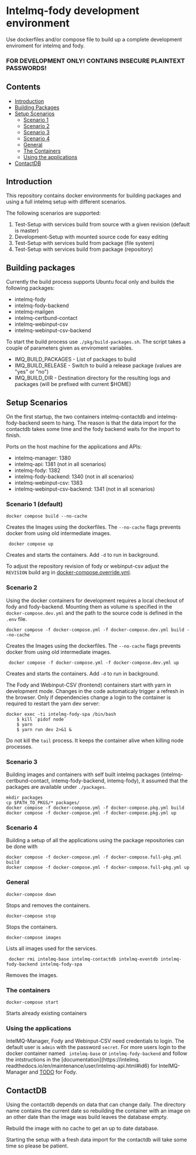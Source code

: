 # Intelmq-fody development environment

Use dockerfiles and/or compose file to build up a complete development
enviroment for intelmq and fody.

### FOR DEVELOPMENT ONLY! CONTAINS INSECURE PLAINTEXT PASSWORDS!

## Contents

- [Introduction](#Introduction)
- [Building Packages](#building-packages)
- [Setup Scenarios](#setup-scenarios)
    - [Scenario 1](#scenario-1-default)
    - [Scenario 2](#scenario-2)
    - [Scenario 3](#scenario-3)
    - [Scenario 4](#scenario-4)
    - [General](#General)
    - [The Containers](#the-containers)
    - [Using the applications](#using-the-applications)
- [ContactDB](#contactdb)

## Introduction

This repository contains docker environments for building packages and using a full intelmq setup with different scenarios.

The following scenarios are supported:
1. Test-Setup with services build from source with a given revision (default is master)
1. Development-Setup with mounted source code for easy editing
1. Test-Setup with services build from package (file system)
1. Test-Setup with services build from package (repository)


## Building packages

Currently the build process supports Ubuntu focal only and builds the following packages:

* intelmq-fody
* intelmq-fody-backend
* intelmq-mailgen
* intelmq-certbund-contact
* intelmq-webinput-csv
* intelmq-webinput-csv-backend

To start the build process use ```./pkg/build-packages.sh```.
The script takes a couple of parameters given as enviroment variables.

* IMQ_BUILD_PACKAGES - List of packages to build
* IMQ_BUILD_RELEASE - Switch to build a release package (values are "yes" or "no")
* IMQ_BUILD_DIR - Destination directory for the resulting logs and packages (will be prefixed with current $HOME)

## Setup Scenarios

On the first startup, the two containers intelmq-contactdb and intelmq-fody-backend seem to hang. The reason is that the data import for the contactdb takes some time and the fody backend waits for the import to finish.

Ports on the host machine for the applications and APIs:

* intelmq-manager: 1380
* intelmq-api: 1381 (not in all scenarios)
* intelmq-fody: 1382
* intelmq-fody-backend: 1340 (not in all scenarios)
* intelmq-webinput-csv: 1383
* intelmq-webinput-csv-backend: 1341 (not in all scenarios)

### Scenario 1 (default)

```docker compose build --no-cache```

Creates the Images using the dockerfiles.
The ```--no-cache``` flags prevents docker from using old intermediate images.

``` docker compose up```

Creates and starts the containers.
Add ```-d``` to run in background.

To adjust the repository revision of fody or webinput-csv adjust the ```REVISION```  build arg in [docker-compose.override.yml](./docker-compose.override.yml).

### Scenario 2

Using the docker containers for development requires a local checkout of fody and fody-backend. Mounting them as volume is specified in the ```docker-compose.dev.yml``` and the path to the source code is defined in the ```.env``` file.

```docker compose -f docker-compose.yml -f docker-compose.dev.yml build --no-cache```

Creates the Images using the dockerfiles.
The ```--no-cache``` flags prevents docker from using old intermediate images.

``` docker compose -f docker-compose.yml -f docker-compose.dev.yml up```

Creates and starts the containers.
Add ```-d``` to run in background.

The Fody and Webinput-CSV (frontend) containers start with yarn in development mode. Changes in the code automaticaly trigger a refresh in the browser. Only if dependencies change a login to the container is required to restart the yarn dev server:

```
docker exec -ti intelmq-fody-spa /bin/bash
    $ kill `pidof node`
    $ yarn
    $ yarn run dev 2>&1 &
```

Do not kill the ```tail``` process. It keeps the container alive when killing node processes.

### Scenario 3

Building images and containers with self built intelmq packages (intelmq-certbund-contact, intemq-fody-backend, intemq-fody), it assumed that the packages are available under ```./packages```.

```
mkdir packages
cp $PATH_TO_PKGS/* packages/
docker compose -f docker-compose.yml -f docker-compose.pkg.yml build
docker compose -f docker-compose.yml -f docker-compose.pkg.yml up
```

### Scenario 4

Building a setup of all the applications using the package repositories can be done with

```
docker compose -f docker-compose.yml -f docker-compose.full-pkg.yml build
docker compose -f docker-compose.yml -f docker-compose.full-pkg.yml up
```

### General

```docker-compose down```

Stops and removes the containers.

```docker-compose stop```

Stops the containers.

```docker-compose images```

Lists all images used for the services.

``` docker rmi intelmq-base intelmq-contactdb intelmq-eventdb intelmq-fody-backend intelmq-fody-spa```

Removes the images.

### The containers

```docker-compose start```

Starts already existing containers


### Using the applications

IntelMQ-Manager, Fody and Webinput-CSV need credentials to login.
The default user is ```admin``` with the password ```secret```. For more users login to the docker container named ``` intelmq-base``` or ```intelmq-fody-backend``` and follow the intstructions in the [documentation](https://intelmq. readthedocs.io/en/maintenance/user/intelmq-api.html#id6) for IntelMQ-Manager and [TODO]() for Fody.
## ContactDB

Using the contactdb depends on data that can change daily. The directory name contains the current date so rebuilding the container with an image on an other date than the image was build leaves the database empty.

Rebuild the image with no cache to get an up to date database.

Starting the setup with a fresh data import for the contactdb will take some time so please be patient.
